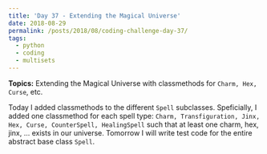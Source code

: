 ```yaml
---
title: 'Day 37 - Extending the Magical Universe'
date: 2018-08-29
permalink: /posts/2018/08/coding-challenge-day-37/
tags:
  - python
  - coding
  - multisets
---
```


**Topics:** Extending the Magical Universe with classmethods for `Charm, Hex, Curse`, etc.
 
Today I added classmethods to the different `Spell` subclasses. Speficially, I added one classmethod for each spell type: `Charm, Transfiguration, Jinx, Hex, Curse, CounterSpell, HealingSpell` such that at least one charm, hex, jinx, ... exists in our universe. Tomorrow I will write test code for the entire abstract base class `Spell`.
